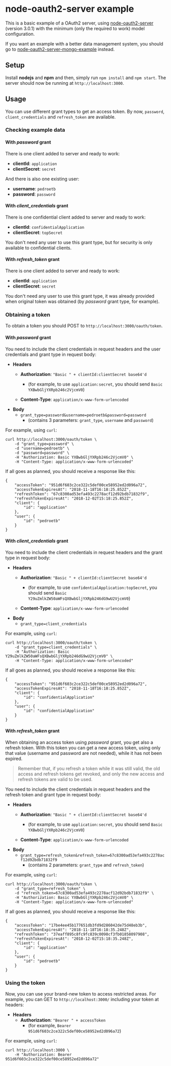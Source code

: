 # node-oauth2-server example

This is a basic example of a OAuth2 server, using [node-oauth2-server](https://github.com/oauthjs/node-oauth2-server) (version 3.0.1) with the minimum (only the required to work) model configuration.

If you want an example with a better data management system, you should go to [node-oauth2-server-mongo-example](https://github.com/pedroetb/node-oauth2-server-mongo-example) instead.

## Setup

Install **nodejs** and **npm** and then, simply run `npm install` and `npm start`. The server should now be running at `http://localhost:3000`.

## Usage

You can use different grant types to get an access token. By now, `password`, `client_credentials` and `refresh_token` are available.

### Checking example data

#### With *password* grant

There is one client added to server and ready to work:

* **clientId**: `application`
* **clientSecret**: `secret`

And there is also one existing user:

* **username**: `pedroetb`
* **password**: `password`

#### With *client_credentials* grant

There is one confidential client added to server and ready to work:

* **clientId**: `confidentialApplication`
* **clientSecret**: `topSecret`

You don't need any user to use this grant type, but for security is only available to confidential clients.

#### With *refresh_token* grant

There is one client added to server and ready to work:

* **clientId**: `application`
* **clientSecret**: `secret`

You don't need any user to use this grant type, it was already provided when original token was obtained (by *password* grant type, for example).

### Obtaining a token

To obtain a token you should POST to `http://localhost:3000/oauth/token`.

#### With *password* grant

You need to include the client credentials in request headers and the user credentials and grant type in request body:

* **Headers**
	* **Authorization**: `"Basic " + clientId:clientSecret base64'd`
		* (for example, to use `application:secret`, you should send `Basic YXBwbGljYXRpb246c2VjcmV0`)

	* **Content-Type**: `application/x-www-form-urlencoded`
* **Body**
	* `grant_type=password&username=pedroetb&password=password`
		* (contains 3 parameters: `grant_type`, `username` and `password`)

For example, using `curl`:
```
curl http://localhost:3000/oauth/token \
	-d "grant_type=password" \
	-d "username=pedroetb" \
	-d "password=password" \
	-H "Authorization: Basic YXBwbGljYXRpb246c2VjcmV0" \
	-H "Content-Type: application/x-www-form-urlencoded"
```

If all goes as planned, you should receive a response like this:

```
{
	"accessToken": "951d6f603c2ce322c5def00ce58952ed2d096a72",
	"accessTokenExpiresAt": "2018-11-18T16:18:25.852Z",
	"refreshToken": "67c8300ad53efa493c2278acf12d92bdb71832f9",
	"refreshTokenExpiresAt": "2018-12-02T15:18:25.852Z",
	"client": {
		"id": "application"
	},
	"user": {
		"id": "pedroetb"
	}
}
```

#### With *client_credentials* grant

You need to include the client credentials in request headers and the grant type in request body:

* **Headers**
	* **Authorization**: `"Basic " + clientId:clientSecret base64'd`
		* (for example, to use `confidentialApplication:topSecret`, you should send `Basic Y29uZmlkZW50aWFsQXBwbGljYXRpb246dG9wU2VjcmV0`)

	* **Content-Type**: `application/x-www-form-urlencoded`
* **Body**
	* `grant_type=client_credentials`

For example, using `curl`:
```
curl http://localhost:3000/oauth/token \
	-d "grant_type=client_credentials" \
	-H "Authorization: Basic Y29uZmlkZW50aWFsQXBwbGljYXRpb246dG9wU2VjcmV0" \
	-H "Content-Type: application/x-www-form-urlencoded"
```

If all goes as planned, you should receive a response like this:

```
{
	"accessToken": "951d6f603c2ce322c5def00ce58952ed2d096a72",
	"accessTokenExpiresAt": "2018-11-18T16:18:25.852Z",
	"client": {
		"id": "confidentialApplication"
	},
	"user": {
		"id": "confidentialApplication"
	}
}
```

#### With *refresh_token* grant

When obtaining an access token using *password* grant, you get also a refresh token.
With this token you can get a new access token, using only that value (username and password are not needed), while it has not been expired.

> Remember that, if you refresh a token while it was still valid, the old access and refresh tokens get revoked, and only the new access and refresh tokens are valid to be used.

You need to include the client credentials in request headers and the refresh token and grant type in request body:

* **Headers**
	* **Authorization**: `"Basic " + clientId:clientSecret base64'd`
		* (for example, to use `application:secret`, you should send `Basic YXBwbGljYXRpb246c2VjcmV0`)

	* **Content-Type**: `application/x-www-form-urlencoded`
* **Body**
	* `grant_type=refresh_token&refresh_token=67c8300ad53efa493c2278acf12d92bdb71832f9`
		* (contains 2 parameters: `grant_type` and `refresh_token`)

For example, using `curl`:
```
curl http://localhost:3000/oauth/token \
	-d "grant_type=refresh_token" \
	-d "refresh_token=67c8300ad53efa493c2278acf12d92bdb71832f9" \
	-H "Authorization: Basic YXBwbGljYXRpb246c2VjcmV0" \
	-H "Content-Type: application/x-www-form-urlencoded"
```

If all goes as planned, you should receive a response like this:

```
{
	"accessToken": "17be4ee45b177651db3fd9d286042de75d48eb3b",
	"accessTokenExpiresAt": "2018-11-18T16:18:35.248Z",
	"refreshToken": "37eaff895c8fc9fc839c0098cf3fb01858097908",
	"refreshTokenExpiresAt": "2018-12-02T15:18:35.248Z",
	"client": {
		"id": "application"
	},
	"user": {
		"id": "pedroetb"
	}
}
```

### Using the token

Now, you can use your brand-new token to access restricted areas. For example, you can GET to `http://localhost:3000/` including your token at headers:

* **Headers**
	* **Authorization**: `"Bearer " + accessToken`
		* (for example, `Bearer 951d6f603c2ce322c5def00ce58952ed2d096a72`)

For example, using `curl`:
```
curl http://localhost:3000 \
	-H "Authorization: Bearer 951d6f603c2ce322c5def00ce58952ed2d096a72"
```
